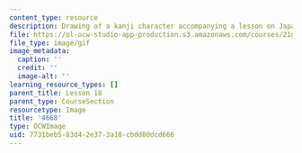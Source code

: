 ```yaml
---
content_type: resource
description: Drawing of a kanji character accompanying a lesson on Japanese.
file: https://ol-ocw-studio-app-production.s3.amazonaws.com/courses/21g-504-japanese-iv-spring-2009/7731beb583d42e373a18cbdd80dcd666_4668.gif
file_type: image/gif
image_metadata:
  caption: ''
  credit: ''
  image-alt: ''
learning_resource_types: []
parent_title: Lesson 18
parent_type: CourseSection
resourcetype: Image
title: '4668'
type: OCWImage
uid: 7731beb5-83d4-2e37-3a18-cbdd80dcd666
---
```

